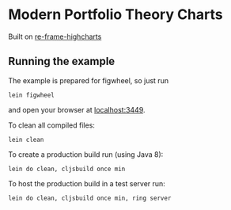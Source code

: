 # Modern Portfolio Theory Charts

Built on [re-frame-highcharts](https://github.com/cfelde/re-frame-highcharts)
## Running the example

The example is prepared for figwheel, so just run

    lein figwheel

and open your browser at [localhost:3449](http://localhost:3449/).

To clean all compiled files:

    lein clean

To create a production build run (using Java 8):

    lein do clean, cljsbuild once min

To host the production build in a test server run:

    lein do clean, cljsbuild once min, ring server